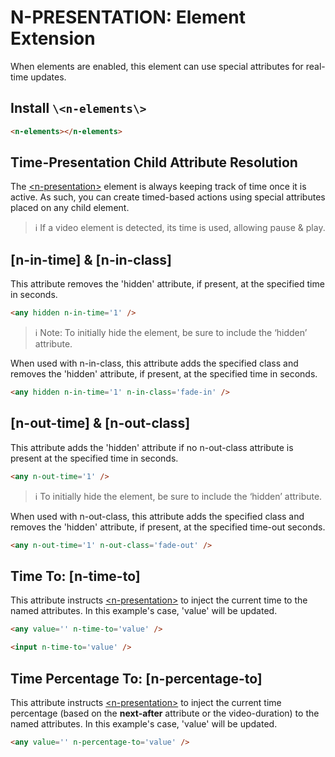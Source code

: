 # N-PRESENTATION: Element Extension

When elements are enabled, this element can use special attributes for real-time updates.

## Install `\<n-elements\>`

```html
<n-elements></n-elements>
```

## Time-Presentation Child Attribute Resolution

The [\<n-presentation\>](/components/n-presentation) element is always keeping track of time once it is active. As such, you can create timed-based actions using special attributes placed on any child element.

> ℹ️ If a video element is detected, its time is used, allowing pause & play.

## [n-in-time] & [n-in-class]

This attribute removes the 'hidden' attribute, if present, at the specified time in seconds.

```html
<any hidden n-in-time='1' />
```

> ℹ️ Note: To initially hide the element, be sure to include the ‘hidden’ attribute.

When used with n-in-class, this attribute adds the specified class and removes the 'hidden' attribute, if present, at the specified time in seconds.

```html
<any hidden n-in-time='1' n-in-class='fade-in' />
```

## [n-out-time] & [n-out-class]

This attribute adds the 'hidden' attribute if no n-out-class attribute is present at the specified time in seconds.

```html
<any n-out-time='1' />
```

> ℹ️ To initially hide the element, be sure to include the ‘hidden’ attribute.

When used with n-out-class, this attribute adds the specified class and removes the 'hidden' attribute, if present, at the specified time-out seconds.

```html
<any n-out-time='1' n-out-class='fade-out' />
```

## Time To: [n-time-to]

This attribute instructs [\<n-presentation\>](/components/n-presentation) to inject the current time to the named attributes. In this example's case, 'value' will be updated.

```html
<any value='' n-time-to='value' />

<input n-time-to='value' />
```

## Time Percentage To: [n-percentage-to]

This attribute instructs [\<n-presentation\>](/components/n-presentation) to inject the current time percentage (based on the **next-after** attribute or the video-duration) to the named attributes. In this example's case, 'value' will be updated.

```html
<any value='' n-percentage-to='value' />
```